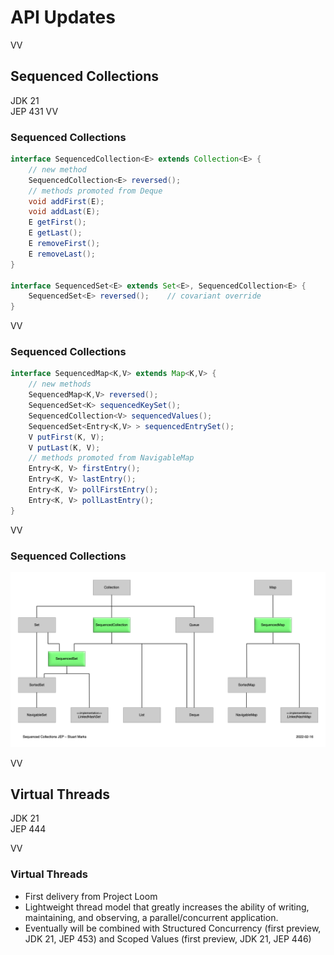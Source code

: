 # API Updates

VV

## Sequenced Collections

JDK 21 <br/>
JEP 431
VV

### Sequenced Collections

```java
interface SequencedCollection<E> extends Collection<E> {
    // new method
    SequencedCollection<E> reversed();
    // methods promoted from Deque
    void addFirst(E);
    void addLast(E);
    E getFirst();
    E getLast();
    E removeFirst();
    E removeLast();
}

interface SequencedSet<E> extends Set<E>, SequencedCollection<E> {
    SequencedSet<E> reversed();    // covariant override
}
```

VV

### Sequenced Collections


```java
interface SequencedMap<K,V> extends Map<K,V> {
    // new methods
    SequencedMap<K,V> reversed();
    SequencedSet<K> sequencedKeySet();
    SequencedCollection<V> sequencedValues();
    SequencedSet<Entry<K,V> > sequencedEntrySet();
    V putFirst(K, V);
    V putLast(K, V);
    // methods promoted from NavigableMap
    Entry<K, V> firstEntry();
    Entry<K, V> lastEntry();
    Entry<K, V> pollFirstEntry();
    Entry<K, V> pollLastEntry();
}
```

VV


### Sequenced Collections

<img src=images/SequencedCollectionDiagram.png style="width:800px;"/>

VV

## Virtual Threads

JDK 21 <br/>
JEP 444
 
VV
### Virtual Threads

* First delivery from Project Loom
* Lightweight thread model that greatly increases the ability of writing, maintaining, and observing, a parallel/concurrent application.
* Eventually will be combined with Structured Concurrency (first preview, JDK 21, JEP 453) and Scoped Values (first preview, JDK 21, JEP 446)




